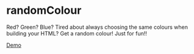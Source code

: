randomColour
============

Red? Green? Blue? Tired about always choosing the same colours when building your HTML? Get a random colour! Just for fun!!

<a href="http://www.mamutlove.es/dev/random-colour/">Demo</a>
